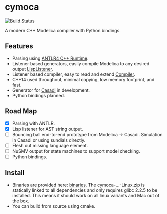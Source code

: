 # cymoca

[![Build Status](https://travis-ci.org/jgoppert/cymoca.svg?branch=master)](https://travis-ci.org/jgoppert/cymoca)

A modern C++ Modelica compiler with Python bindings.

## Features

* Parsing using [ANTLR4 C++ Runtime](https://github.com/antlr/antlr4/blob/master/doc/cpp-target.md).
* Listener based generators, easily compile Modelica to any desired output [LispListener](https://github.com/jgoppert/cymoca/blob/master/src/cymoca_compiler/listener/LispPrinter.h).
* Listener based compiler, easy to read and extend [Compiler](https://github.com/jgoppert/cymoca/blob/master/src/cymoca_compiler/Compiler.cpp).
* C++14 used throughout, minimal copying, low memory footprint, and fast.
* Generator for [Casadi](https://github.com/casadi/casadi/wiki) in development.
* Python bindings planned.

## Road Map

* [x] Parsing with ANTLR.
* [x] Lisp listener for AST string output.
* [ ] Bouncing ball end-to-end prototype from Modelica -> Casadi. Simulation in Casadi or using sundials directly.
* [ ] Flesh out missing language element.
* [ ] NuSMV output for state machines to support model checking.
* [ ] Python bindings.

## Install

* Binaries are provided here: [binaries](https://github.com/jgoppert/cymoca/releases). The cymoca-...-Linux.zip is statically linked to all dependencies and only requires glibc 2.2.5 to be installed. This means it should work on all linux variants and Mac out of the box.
* You can build from source using cmake.
